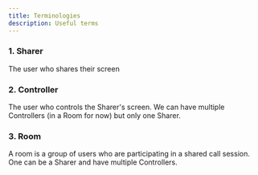 ```yaml
---
title: Terminologies
description: Useful terms
---
```


### 1. Sharer

The user who shares their screen

### 2. Controller

The user who controls the Sharer's screen. We can have multiple Controllers (in a Room for now) but only one Sharer.

### 3. Room

A room is a group of users who are participating in a shared call session. One can be a Sharer and have multiple Controllers.
